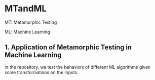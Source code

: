 # MTandML

MT: Metamorphic Testing

ML: Machine Learning 

## 1. Application of Metamorphic Testing in Machine Learning 

In the repository, we test the behaviors of different ML algorithms given some transformations on the inputs.
